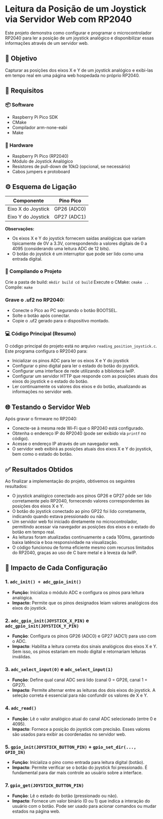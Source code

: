 # Leitura da Posição de um Joystick via Servidor Web com RP2040

Este projeto demonstra como configurar e programar o microcontrolador RP2040 para ler a posição de um joystick analógico e disponibilizar essas informações através de um servidor web.

## 📌 Objetivo

Capturar as posições dos eixos X e Y de um joystick analógico e exibi-las em tempo real em uma página web hospedada no próprio RP2040.

## 🧰 Requisitos

### 📦 Software

- Raspberry Pi Pico SDK
- CMake
- Compilador arm-none-eabi
- Make

### 🧱 Hardware

- Raspberry Pi Pico (RP2040)
- Módulo de Joystick Analógico
- Resistores de pull-down de 10kΩ (opcional, se necessário)
- Cabos jumpers e protoboard

## ⚙️ Esquema de Ligação

| Componente            | Pino Pico |
|-----------------------|-----------|
| Eixo X do Joystick    | GP26 (ADC0) |
| Eixo Y do Joystick    | GP27 (ADC1) |

**Observações:**

- Os eixos X e Y do joystick fornecem saídas analógicas que variam tipicamente de 0V a 3.3V, correspondendo a valores digitais de 0 a 4095 (considerando uma leitura ADC de 12 bits).
- O botão do joystick é um interruptor que pode ser lido como uma entrada digital.

### 🔧 Compilando o Projeto
  Crie a pasta de build:
    ```
    mkdir build
    cd build
    ```
  Execute o CMake:
    ```
    cmake ..
    ```
  Compile:
    ```
    make
    ```
### Grave o .uf2 no RP2040:

  - Conecte o Pico ao PC segurando o botão BOOTSEL.
  - Solte o botão após conectar.
  - Copie o .uf2 gerado para o dispositivo montado.

### 💻 Código Principal (Resumo)

O código principal do projeto está no arquivo `reading_position_joystick.c`. Este programa configura o RP2040 para:

- Inicializar os pinos ADC para ler os eixos X e Y do joystick
- Configurar o pino digital para ler o estado do botão do joystick.
- Configurar uma interface de rede utilizando a biblioteca lwIP.
- Configurar um servidor HTTP que responde com as posições atuais dos eixos do joystick e o estado do botão.
- Ler continuamente os valores dos eixos e do botão, atualizando as informações no servidor web.

## 🌐 Testando o Servidor Web

Após gravar o firmware no RP2040:

- Conecte-se à mesma rede Wi-Fi que o RP2040 está configurado.
- Obtenha o endereço IP do RP2040 (pode ser exibido via `printf` no código).
- Acesse o endereço IP através de um navegador web.
- O servidor web exibirá as posições atuais dos eixos X e Y do joystick, bem como o estado do botão.

## ✅ Resultados Obtidos

Ao finalizar a implementação do projeto, obtivemos os seguintes resultados:

- O joystick analógico conectado aos pinos GP26 e GP27 pôde ser lido corretamente pelo RP2040, fornecendo valores correspondentes às posições dos eixos X e Y.
- O botão do joystick conectado ao pino GP22 foi lido corretamente, indicando quando estava pressionado ou não.
- Um servidor web foi iniciado diretamente no microcontrolador, permitindo acessar via navegador as posições dos eixos e o estado do botão em tempo real.
- As leituras foram atualizadas continuamente a cada 100ms, garantindo baixa latência e boa responsividade na visualização.
- O código funcionou de forma eficiente mesmo com recursos limitados do RP2040, graças ao uso de C bare metal e à leveza da lwIP.

## 🎯 Impacto de Cada Configuração

### 1. `adc_init() + adc_gpio_init()`

- **Função:** Inicializa o módulo ADC e configura os pinos para leitura analógica.
- **Impacto:** Permite que os pinos designados leiam valores analógicos dos eixos do joystick.

### 2. `adc_gpio_init(JOYSTICK_X_PIN)` e `adc_gpio_init(JOYSTICK_Y_PIN)`
- **Função**: Configura os pinos GP26 (ADC0) e GP27 (ADC1) para uso com o ADC.
- **Impacto**: Habilita a leitura correta dos sinais analógicos dos eixos X e Y. Sem isso, os pinos estariam em modo digital e retornariam leituras inválidas.

### 3. `adc_select_input(0)` e `adc_select_input(1)`
- **Função**: Define qual canal ADC será lido (canal 0 = GP26, canal 1 = GP27).
-  **Impacto**: Permite alternar entre as leituras dos dois eixos do joystick. A seleção correta é essencial para não confundir os valores de X e Y.

### 4. `adc_read()`
- **Função**: Lê o valor analógico atual do canal ADC selecionado (entre 0 e 4095).
- **Impacto**: Fornece a posição do joystick com precisão. Esses valores são usados para exibir as coordenadas no servidor web.

### 5. `gpio_init(JOYSTICK_BUTTON_PIN)` + `gpio_set_dir(..., GPIO_IN)`
- **Função**: Inicializa o pino como entrada para leitura digital (botão).
- **Impacto**: Permite verificar se o botão do joystick foi pressionado. É fundamental para dar mais controle ao usuário sobre a interface.

### 7. `gpio_get(JOYSTICK_BUTTON_PIN)`
- **Função**: Lê o estado do botão (pressionado ou não).
- **Impacto**: Fornece um valor binário (0 ou 1) que indica a interação do usuário com o botão. Pode ser usado para acionar comandos ou mudar estados na página web.
